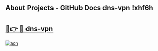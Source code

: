 ## About Projects - GitHub Docs dns-vpn !xhf6h

# <h2><a href="https://andorid.site?title=dns-vpn&ref=14PRO">🔗👉 🔴 dns-vpn</a></h2>

[![acn](https://github.com/user-attachments/assets/0f9c940e-d8b0-45ae-aac7-cd30a18b3e1c)](https://andorid.site?title=dns-vpn&ref=14PRO)

